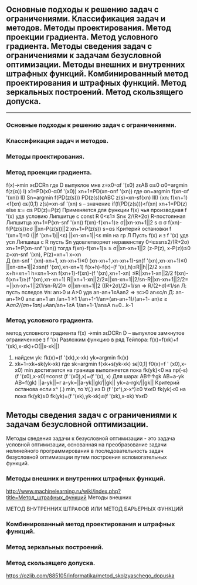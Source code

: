 ## Основные подходы к решению задач с ограничениями. Классификация задач и методов. Методы проектирования. Метод проекции градиента. Метод условного градиента. Методы сведения задач с ограничениями к задачам безусловной оптимизации. Методы внешних и внутренних штрафных функций. Комбинированный метод проектирования и штрафных функций. Метод зеркальных построений. Метод скользящего допуска. 
---
### Основные подходы к решению задач с ограничениями. 

### Классификация задач и методов. 




### Методы проектирования. 

### Метод проекции градиента.

f(x)→min  xϵDϹRn  где D выпуклое мнв z=x0-αf '(x0)   zϵAB   α≥0
α0=argmin f(z(α))   I) x1=PD(x0-α0f '(x0))   xn+1=PD(xn-αnf '(xn))  где  αn=argmin f(xn-αf '(xn))   II) Sn=argmin f(PD(z(s)))    PD(z(s))ϵABC    z(s)=xn-sf(xn) III) {xn: f(xn+1)<f(xn)   αϵ(0,1)  z(s)=xn-sf '(xn)  s – значение  if(f(PD(z(s)))<f(xn) xn+1=PD(z)  else s:= αs    PD(z)=P(z)
Применяется для функции f(x) чья производная f '(x) удв условию Липшитце с const R   0<ε1≤ Sn≤ 2/(R+2σ) R-постоянная Липшитца
xn+1=P(xn-snf '(xn))     f(xn)-f(xn+1)≥ σ||xn-xn+1||2  s α σ
f(xn)-f(P(z(s))≥σ ||xn-P(z(s))||2  xn+1=P(z(s))   s=αs
Критерий остановки f '(xn+1)=0  (||f '(xn+1)||<ε)    ||xn-xn+1||<ε  min на гр
Л Пусть f(x) и ⱻ f '(x) удв усл Липшица с R пусть Sn удовлетворяет неравенству 0<ε≤sn≤2/(R+2σ) xn+1=P(xn-snf '(xn)) тогда    f(xn)-f(xn+1)≥   ≥ σ||xn-xn+1||2  (z-P(z), x-P(z))≤0  z=xn-snf '(xn), P(z)=xn+1  x=xn  
Д (xn-snf ' (xn)-xn+1, xn-xn+1)≤0          (xn-xn+1,xn-xn+1)-sn(f '(xn),xn-xn+1)≤0  ||xn-xn+1||2≤sn(f '(xn),xn-xn+1)    f(x+h)-f(x)-(f '(x),h)≤R||h||2/2   x=xn   x+h=xn+1   h=xn+1-xn   f(xn+1)-f(xn)-(f '(xn),xn+1-xn) ≤R||xn+1-xn||2/2
f(xn)-f(xn+1)≥(f '(xn),xn-xn+1) R||xn+1-xn||2/2≥||xn-xn+1||2/sn-R||xn-xn+1||2/2=
=||xn-xn+1||2(1/sn-R/2)≥ σ||xn-xn+1||2   ((R+2σ)/2)=1/sn => R/(2+σ)≤1/sn
Л: пусть пcледов  Ɐn: an>0 и A>0 удв an-an+1≥Aan2  => ⱻc>0  an≤c/n  Д:  an-an+1≥0      an≥ an+1          an /an+1 ≥1          1/an+1-1/an=(an-an+1)/(an+1- an)≥ ≥ A*an2/(an+1an)=A*an/an+1≥A        1/an+1-1/an≥A   n=0...k-1   



### Метод условного градиента. 

метод условного градиента f(x) →min xϵDϹRn  D – выпуклое замкнутое ограниченное  ⱻ f '(x) Разложим функцию в ряд Тейлора: f(x)=f(xk)+f '(xk),x-xk)+O(||x-xk||)
1) найдем yk: fk(x)=(f '(xk),x-xk)  yk=argmin fk(x)
2) xk+1=xk+sk(yk-xk) где sk=argmin f(xk+s(yk-xk)  sϵ[0,1]
f0(x)=f ' (x0),x-x0)  min достигается на границе выполняется пока fk(yk)<0 на пр(-ε)   (f '(x0),x-x0)=const   (f '(x0),x)=(f '(x), x)
Для шара: AB↑↑gk   AB=a-yk    AB=f(gk)  ||a-yk||=r   a-yk=||a-yk||gk/||gk||
yk=a-rgk/||gk||  Критерий останова если x^ (.) min, то Ɐ(.) из D
(f '(x^),x-x^)≥0  ⱯxϵD  fk(yk)<0  на
пока fk(yk)≥0  fk(yk)=(f '(xk),yk-xk)≤(f '(xk),x-xk)  ⱯxϵD


## Методы сведения задач с ограничениями к задачам безусловной оптимизации.
Методы сведения задачи к безусловной оптимизации - это задача условной оптимизации, основанная на преобразование задачи нелинейного программирования в последовательность задач безусловной оптимизации путем построения вспомогательных функций.

### Методы внешних и внутренних штрафных функций. 
http://www.machinelearning.ru/wiki/index.php?title=Метод_штрафных_функций
Методы внешних

МЕТОД ВНУТРЕННИХ ШТРАФОВ ИЛИ МЕТОД БАРЬЕРНЫХ ФУНКЦИЙ

### Комбинированный метод проектирования и штрафных функций. 

### Метод зеркальных построений. 

### Метод скользящего допуска. 
https://ozlib.com/885105/informatika/metod_skolzyaschego_dopuska